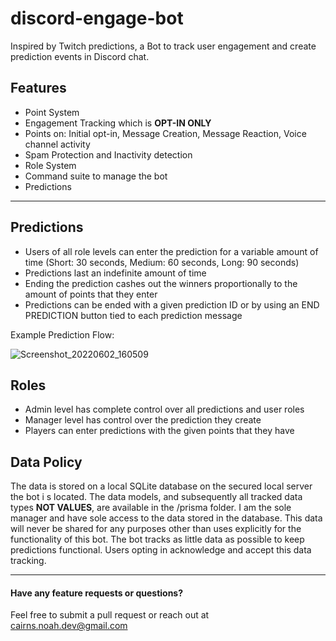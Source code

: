# discord-engage-bot

Inspired by Twitch predictions, a Bot to track user engagement and create prediction events in Discord chat.


## Features
- Point System 
- Engagement Tracking which is **OPT-IN ONLY**
 - Points on: Initial opt-in, Message Creation, Message Reaction, Voice channel activity
- Spam Protection and Inactivity detection
- Role System
- Command suite to manage the bot
- Predictions

--------

## Predictions
 - Users of all role levels can enter the prediction for a variable amount of time (Short: 30 seconds, Medium: 60 seconds, Long: 90 seconds)
 - Predictions last an indefinite amount of time
 - Ending the prediction cashes out the winners proportionally to the amount of points that they enter
 - Predictions can be ended with a given prediction ID or by using an END PREDICTION button tied to each prediction message

Example Prediction Flow: 

![Screenshot_20220602_160509](https://user-images.githubusercontent.com/94420090/171728651-a1e2ff7e-caed-4e31-9108-a024dbd4a861.png)

## Roles 
 - Admin level has complete control over all predictions and user roles 
 - Manager level has control over the prediction they create
 - Players can enter predictions with the given points that they have

## Data Policy

The data is stored on a local SQLite database on the secured local server the bot i
s located. The data models, and subsequently all tracked data types **NOT VALUES**, are available in the /prisma folder. I am the sole manager and have sole access to the data stored in the database. This data will never be shared for any purposes other than uses explicitly for the functionality of this bot. The bot tracks as little data as possible to keep predictions functional. Users opting in acknowledge and accept this data tracking. 

------------

#### Have any feature requests or questions? 

Feel free to submit a pull request or reach out at cairns.noah.dev@gmail.com
